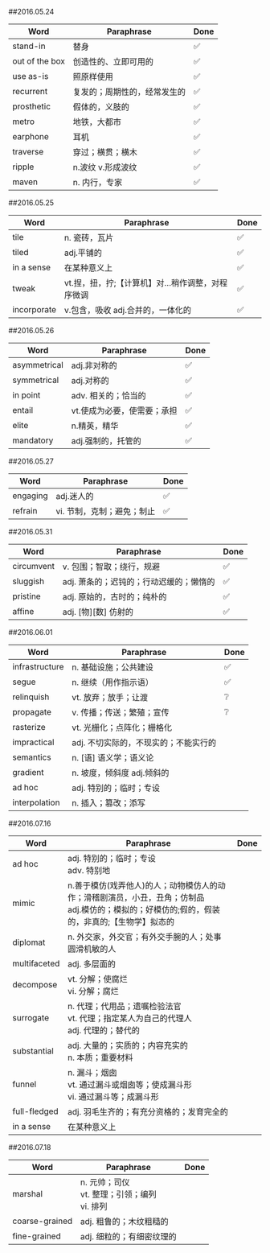##2016.05.24

Word 			| Paraphrase 		| Done	|
-----------		|----------			|-------|
stand-in 		| 替身  				|✅
out of the box	| 创造性的、立即可用的	|✅
use as-is 		| 照原样使用  		|✅
recurrent		|复发的；周期性的，经常发生的|✅
prosthetic		|假体的，义肢的		|✅
metro			|地铁，大都市			|✅
earphone		|耳机				|✅
traverse		|穿过；横贯；横木		|✅
ripple			|n.波纹 v.形成波纹	|✅
maven			|n. 内行，专家		|✅


##2016.05.25

Word 			| Paraphrase 		| Done	|
-----------		|----------			|-------|
tile			|n. 瓷砖，瓦片		|✅		|
tiled			|adj.平铺的			|✅		|
in a sense		|在某种意义上			|✅		|
tweak			|vt.捏，扭，拧;【计算机】对…稍作调整，对程序微调|✅
incorporate		|v.包含，吸收 adj.合并的，一体化的	|✅	

##2016.05.26

Word 			| Paraphrase 		| Done	|
-----------		|----------			|-------|
asymmetrical	|adj.非对称的		|✅		|
symmetrical 	|adj.对称的  		|✅		|
in point 		|adv. 相关的；恰当的	|✅		|
entail			|vt.使成为必要，使需要；承担|✅|
elite			|n.精英，精华			|✅		|
mandatory		|adj.强制的，托管的	|✅		|


##2016.05.27

Word 			| Paraphrase 		| Done	|
-----------		|----------			|-------|
engaging		|adj.迷人的			|✅		|
refrain			|vi. 节制，克制；避免；制止|✅	|	


##2016.05.31

Word 			| Paraphrase 		| Done	|
-----------		|----------			|-------|
circumvent		|v. 包围；智取；绕行，规避	|✅		|
sluggish		|adj. 萧条的；迟钝的；行动迟缓的；懒惰的|✅
pristine		|adj. 原始的，古时的；纯朴的|✅
affine			|adj. [物][数] 仿射的	|✅

##2016.06.01

Word 			| Paraphrase 		| Done	|
-----------		|----------			|-------|
infrastructure	|n. 基础设施；公共建设	|✅		|
segue			|n. 继续（用作指示语）	|✅		|
relinquish		|vt. 放弃；放手；让渡	|❔		|
propagate		|v. 传播；传送；繁殖；宣传|❔	|
rasterize		|vt. 光栅化；点阵化；栅格化	|
impractical		|adj. 不切实际的，不现实的；不能实行的|
semantics		|n. [语] 语义学；语义论|
gradient		|n. 坡度，倾斜度 adj.倾斜的|	|	
ad hoc			|adj. 特别的；临时；专设|
interpolation	|n. 插入；篡改；添写	|

##2016.07.16

Word 			| Paraphrase 		| Done	|
-----------		|----------			|-------|
ad hoc			|adj. 特别的；临时；专设<br>adv. 特别地|
mimic			|n.善于模仿(戏弄他人)的人；动物模仿人的动作；滑稽剧演员，小丑，丑角；仿制品<br>adj.模仿的；模拟的；好模仿的;假的，假装的，非真的;【生物学】拟态的|
diplomat		|n. 外交家，外交官；有外交手腕的人；处事圆滑机敏的人|
multifaceted	|adj. 多层面的|
decompose		|vt. 分解；使腐烂<br>vi. 分解；腐烂|
surrogate		|n. 代理；代用品；遗嘱检验法官<br>vt. 代理；指定某人为自己的代理人<br>adj. 代理的；替代的|
substantial 	|adj. 大量的；实质的；内容充实的<br>n. 本质；重要材料|
funnel			|n. 漏斗；烟囱<br>vt. 通过漏斗或烟囱等；使成漏斗形<br>vi. 通过漏斗等；成漏斗形|
full-fledged	|adj. 羽毛生齐的；有充分资格的；发育完全的|
in a sense		|在某种意义上|

##2016.07.18

Word 			| Paraphrase 		| Done	|
-----------		|----------			|-------|
marshal			|n. 元帅；司仪<br>vt. 整理；引领；编列<br>vi. 排列|
coarse-grained	|adj. 粗鲁的；木纹粗糙的|
fine-grained	|adj. 细粒的；有细密纹理的|